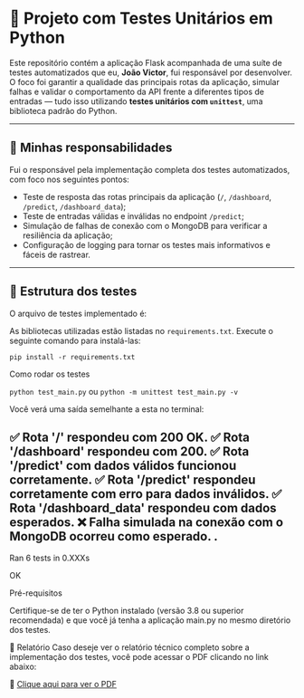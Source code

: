 # 🧪 Projeto com Testes Unitários em Python

Este repositório contém a aplicação Flask acompanhada de uma suíte de testes automatizados que eu, **João Victor**, fui responsável por desenvolver. O foco foi garantir a qualidade das principais rotas da aplicação, simular falhas e validar o comportamento da API frente a diferentes tipos de entradas — tudo isso utilizando **testes unitários com `unittest`**, uma biblioteca padrão do Python.

---

## 🚀 Minhas responsabilidades

Fui o responsável pela implementação completa dos testes automatizados, com foco nos seguintes pontos:

- Teste de resposta das rotas principais da aplicação (`/`, `/dashboard`, `/predict`, `/dashboard_data`);
- Teste de entradas válidas e inválidas no endpoint `/predict`;
- Simulação de falhas de conexão com o MongoDB para verificar a resiliência da aplicação;
- Configuração de logging para tornar os testes mais informativos e fáceis de rastrear.

---

## 📁 Estrutura dos testes

O arquivo de testes implementado é:


As bibliotecas utilizadas estão listadas no `requirements.txt`. Execute o seguinte comando para instalá-las:

``
pip install -r requirements.txt ``

Como rodar os testes 

``
python test_main.py `` ou ``python -m unittest test_main.py -v``

Você verá uma saída semelhante a esta no terminal:

✅ Rota '/' respondeu com 200 OK.
✅ Rota '/dashboard' respondeu com 200.
✅ Rota '/predict' com dados válidos funcionou corretamente.
✅ Rota '/predict' respondeu corretamente com erro para dados inválidos.
✅ Rota '/dashboard_data' respondeu com dados esperados.
❌ Falha simulada na conexão com o MongoDB ocorreu como esperado.
.
----------------------------------------------------------------------
Ran 6 tests in 0.XXXs

OK

Pré-requisitos

Certifique-se de ter o Python instalado (versão 3.8 ou superior recomendada) e que você já tenha a aplicação main.py no mesmo diretório dos testes.

📄 Relatório
Caso deseje ver o relatório técnico completo sobre a implementação dos testes, você pode acessar o PDF clicando no link abaixo:

📄 [Clique aqui para ver o PDF](./DocumentaçãoeRelatório.pdf)








